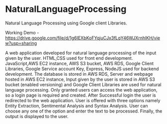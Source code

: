 # NaturalLanguageProcessing
Natural Language Processing using Google client Libraries.

Working Demo - https://drive.google.com/file/d/1g6IEXbKoFYqjuCJx3fLqY46WJXrnhlKH/view?usp=sharing

A web application developed for natural language processing of the input given by the user. HTML,CSS used for front end development. JavaScript,AWS EC2 instance, AWS S3 bucket, AWS RDS, Google Client Libraries, Google Service account Key, Express, NodeJS used for backend development. The database is stored in AWS RDS, Server and webpage hosted in AWS EC2 instance, Input given by the user is stored in AWS S3 bucket (enabled versioning) and Google Client Libraries are used for natural language processing. Only granted users can access the web application, so a login page is required and created. After Successful login the user is redirected to the web application. User is offered with three options namely Entity Extraction, Sentimental Analysis and Syntax Analysis. User can choose any one of the option and enter the text to be processed. Finally, the output is displayed to the user.
